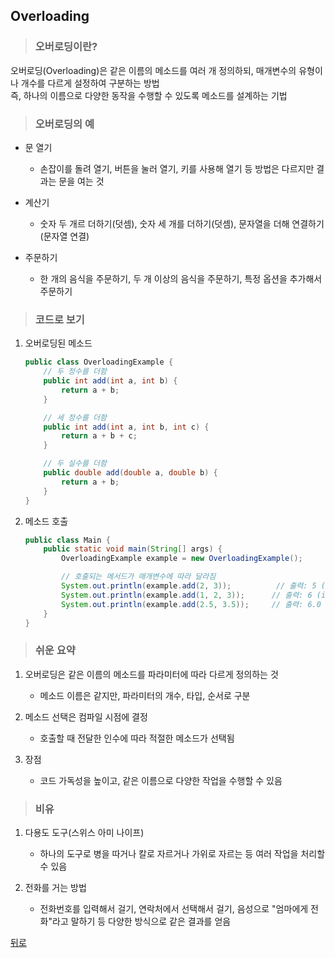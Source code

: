 ## Overloading
> ### 오버로딩이란?
오버로딩(Overloading)은 같은 이름의 메소드를 여러 개 정의하되, 매개변수의 유형이나 개수를 다르게 설정하여 구분하는 방법</br>
즉, 하나의 이름으로 다양한 동작을 수행할 수 있도록 메소드를 설계하는 기법

> ### 오버로딩의 예
- 문 열기
    - 손잡이를 돌려 열기, 버튼을 눌러 열기, 키를 사용해 열기 등 방법은 다르지만 결과는 문을 여는 것

- 계산기
    - 숫자 두 개르 더하기(덧셈), 숫자 세 개를 더하기(덧셈), 문자열을 더해 연결하기(문자열 연결)

- 주문하기
    - 한 개의 음식을 주문하기, 두 개 이상의 음식을 주문하기, 특정 옵션을 추가해서 주문하기

> ### 코드로 보기
1. 오버로딩된 메소드
    ```java
    public class OverloadingExample {
        // 두 정수를 더함
        public int add(int a, int b) {
            return a + b;
        }

        // 세 정수를 더함
        public int add(int a, int b, int c) {
            return a + b + c;
        }

        // 두 실수를 더함
        public double add(double a, double b) {
            return a + b;
        }
    }
    ```

2. 메소드 호출
    ```java
    public class Main {
        public static void main(String[] args) {
            OverloadingExample example = new OverloadingExample();

            // 호출되는 메서드가 매개변수에 따라 달라짐
            System.out.println(example.add(2, 3));          // 출력: 5 (int add(int, int))
            System.out.println(example.add(1, 2, 3));      // 출력: 6 (int add(int, int, int))
            System.out.println(example.add(2.5, 3.5));     // 출력: 6.0 (double add(double, double))
        }
    }
    ```

> ### 쉬운 요약
1. 오버로딩은 같은 이름의 메소드를 파라미터에 따라 다르게 정의하는 것
    - 메소드 이름은 같지만, 파라미터의 개수, 타입, 순서로 구분

2. 메소드 선택은 컴파일 시점에 결정
    - 호출할 때 전달한 인수에 따라 적절한 메소드가 선택됨

3. 장점
    - 코드 가독성을 높이고, 같은 이름으로 다양한 작업을 수행할 수 있음

> ### 비유
1. 다용도 도구(스위스 아미 나이프)
    - 하나의 도구로 병을 따거나 칼로 자르거나 가위로 자르는 등 여러 작업을 처리할 수 있음

2. 전화를 거는 방법
    - 전화번호를 입력해서 걸기, 연락처에서 선택해서 걸기, 음성으로 "엄마에게 전화"라고 말하기 등 다양한 방식으로 같은 결과를 얻음

[뒤로](../README.md#java-study-notes)